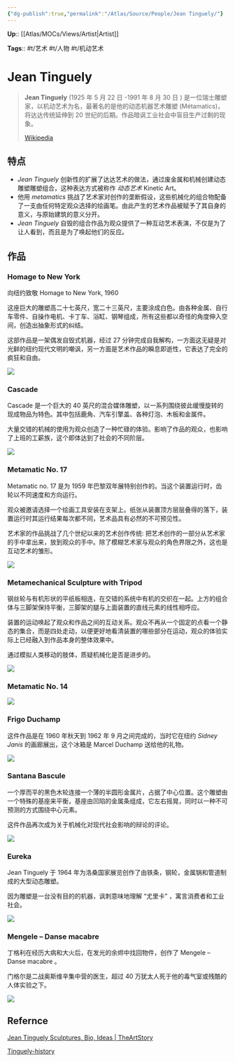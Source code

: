```yaml
---
{"dg-publish":true,"permalink":"/Atlas/Source/People/Jean Tinguely/"}
---
```



**Up**:: [[Atlas/MOCs/Views/Artist\|Artist]]

**Tags**:: #t/艺术 #t/人物 #t/机动艺术

# Jean Tinguely

> **Jean Tinguely** (1925 年 5 月 22 日 -1991 年 8 月 30 日 ) 是一位瑞士雕塑家，以机动艺术为名，最著名的是他的动态机器艺术雕塑 (Métamatics)，将达达传统延伸到 20 世纪的后期。作品暗讽工业社会中盲目生产过剩的现象。
>
> [Wikipedia](https://en.wikipedia.org/wiki/Jean%20Tinguely)

## 特点

- *Jean Tinguely* 创新性的扩展了达达艺术的做法，通过废金属和机械创建动态雕塑雕塑组合，这种表达方式被称作 *动态艺术* Kinetic Art。
- 他用 *metamatics* 挑战了艺术家对创作的垄断假设，这些机械化的组合物配备了一支由任何特定观众选择的绘画笔。由此产生的艺术作品被赋予了其自身的意义，与原始建筑的意义分开。
- *Jean Tinguely* 自毁的组合作品为观众提供了一种互动艺术表演，不仅是为了让人看到，而且是为了唤起他们的反应。

## 作品

### Homage to New York

向纽约致敬 Homage to New York, 1960

这座巨大的雕塑高二十七英尺，宽二十三英尺，主要涂成白色。由各种金属、自行车零件、自操作电机、卡丁车、浴缸、钢琴组成，所有这些都以奇怪的角度伸入空间，创造出抽象形式的纠结。

这部作品是一架偶发自毁式机器，经过 27 分钟完成自我解构，一方面这无疑是对光鲜的纽约现代文明的嘲讽，另一方面是艺术作品的瞬息即逝性，它表达了完全的疯狂和自由。

![](https://img.ractive.site/ominivore/i/2024-07/652c9e4074628b41c883c801f3890dd2.png)

### Cascade

Cascade 是一个巨大的 40 英尺的混合媒体雕塑，以一系列围绕彼此缓慢旋转的现成物品为特色。其中包括鹿角、汽车引擎盖、各种灯泡、木板和金属件。

大量交错的机械的使用为观众创造了一种忙碌的体验。影响了作品的观众，也影响了上班的工薪族，这个即体达到了社会的不同阶层。

![](https://img.ractive.site/ominivore/i/2024-07/8f50106837ec94f2ab049073d9c730cc.png)

### Metamatic No. 17

Metamatic no. 17 是为 1959 年巴黎双年展特别创作的。当这个装置运行时，齿轮以不同速度和方向运行。

观众被邀请选择一个绘画工具安装在支架上。纸张从装置顶方层层叠得的落下，装置运行时其运行结果每次都不同，艺术品具有必然的不可预见性。

艺术家的作品挑战了几个世纪以来的艺术创作传统: 把艺术创作的一部分从艺术家的手中拿出来，放到观众的手中。除了模糊艺术家与观众的角色界限之外，这也是互动艺术的雏形。

![](https://img.ractive.site/ominivore/i/2024-07/2fa257d8903c26716c8e280e0681a7fc.png)

### Metamechanical Sculpture with Tripod

钢丝轮与有机形状的平纸板相连，在交错的系统中有机的交织在一起。上方的组合体与三脚架保持平衡，三脚架的腿与上面装置的直线元素的线性相呼应。

装置的运动唤起了观众和作品之间的互动关系。观众不再从一个固定的点看一个静态的集合，而是四处走动，以便更好地看清装置的哪些部分在运动，观众的体验实际上已经融入到作品本身的整体效果中。

通过模拟人类移动的肢体，质疑机械化是否是进步的。

![](https://img.ractive.site/ominivore/i/2024-07/710ff1aa00c2a0ebdee8f5f1f44f0338.png)

### Metamatic No. 14

![](https://img.ractive.site/ominivore/i/2024-07/47cbd74c0425bf13769e5574dfc94c59.png)

### Frigo Duchamp

这件作品是在 1960 年秋天到 1962 年 9 月之间完成的，当时它在纽约 *Sidney Janis* 的画廊展出，这个冰箱是 Marcel Duchamp 送给他的礼物。

![](https://img.ractive.site/ominivore/i/2024-07/d5505fb75fdaf43c71ab69c2711c79c6.png)
### Santana Bascule

一个厚而平的黑色木轮连接一个薄的半圆形金属片，占据了中心位置。这个雕塑由一个特殊的基座来平衡，基座由凹陷的金属条组成，它左右摇晃，同时以一种不可预测的方式围绕中心元素。

这件作品再次成为关于机械化对现代社会影响的辩论的评论。

![](https://img.ractive.site/ominivore/i/2024-07/dea9906809c157abac4ef3bca46a79d2.png)

### Eureka

Jean Tinguely 于 1964 年为洛桑国家展览创作了由铁条，钢轮，金属锅和管道制成的大型动态雕塑。

因为雕塑是一台没有目的的机器，讽刺意味地理解 “尤里卡” ，寓言消费者和工业社会。

![](https://img.ractive.site/ominivore/i/2024-07/2fece7a23a36ba7fadf7e79cab513088.png)

### Mengele – Danse macabre

丁格利在经历大病和大火后，在发光的余烬中找回物件，创作了 Mengele – Danse macabre 。

门格尔是二战奥斯维辛集中营的医生，超过 40 万犹太人死于他的毒气室或残酷的人体实验之下。 

![](https://img.ractive.site/ominivore/i/2024-07/9428e875caaa75b9d99ca67be9a919ce.png)

## Refernce

[Jean Tinguely Sculptures, Bio, Ideas | TheArtStory](https://www.theartstory.org/artist/tinguely-jean/)

[Tinguely-history](https://www.tinguely.ch/en/ahoy/mt-ahoy/tinguely-history/duisburg.html)
